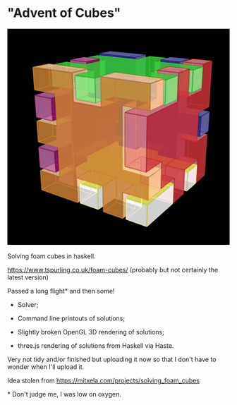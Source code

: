 "Advent of Cubes"
=================

![Screenshot of solved cube](./doc/opengl.png)

Solving foam cubes in haskell.

https://www.tspurling.co.uk/foam-cubes/  (probably but not certainly the latest version)

Passed a long flight\* and then some!

- Solver;

- Command line printouts of solutions;

- Slightly broken OpenGL 3D rendering of solutions;

- three.js rendering of solutions from Haskell via Haste.

Very not tidy and/or finished but uploading it now so that I don't have to wonder when I'll upload it.

Idea stolen from https://mitxela.com/projects/solving_foam_cubes


\* Don't judge me, I was low on oxygen.
